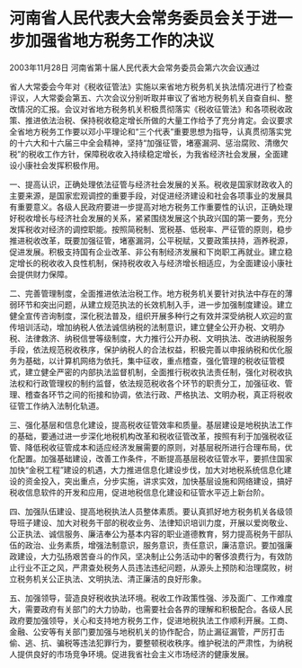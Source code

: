 # 河南省人民代表大会常务委员会关于进一步加强省地方税务工作的决议

2003年11月28日 河南省第十届人民代表大会常务委员会第六次会议通过



省人大常委会今年对《税收征管法》实施以来省地方税务机关执法情况进行了检查评议，人大常委会第五、六次会议分别听取并审议了省地方税务机关自查自纠、整改情况的汇报。会议对省地方税务机关积极贯彻落实《税收征管法》和各项税收政策、推进依法治税、保持税收稳定增长所做的大量工作给予了充分肯定。会议要求全省地方税务工作要以邓小平理论和“三个代表”重要思想为指导，认真贯彻落实党的十六大和十六届三中全会精神，坚持“加强征管，堵塞漏洞、惩治腐败、清缴欠税”的税收工作方针，保障税收收入持续稳定增长，为我省经济社会发展，全面建设小康社会发挥积极作用。

一、提高认识，正确处理依法征管与经济社会发展的关系。税收是国家财政收入的主要来源，是国家宏观调控的重要手段，对促进经济建设和社会各项事业的发展具有重要意义。各级人民政府要进一步提高对地方税务工作重要性的认识，正确处理好税收增长与经济社会发展的关系，紧紧围绕发展这个执政兴国的第一要务，充分发挥税收对经济的调控职能。按照简税制、宽税基、低税率、严征管的原则，稳步推进税收改革，既要加强征管，堵塞漏洞，公平税赋，又要政策扶持，涵养税源，促进发展。积极支持国有企业改革、非公有制经济发展和下岗职工再就业。建立稳定增长的税收收入良性机制，保持税收收入与经济增长相适应，为全面建设小康社会提供财力保障。

二、完善管理制度，全面推进依法治税工作。地方税务机关要针对执法中存在的薄弱环节和突出问题，从建立规范执法的长效机制入手，进一步加强制度建设。建立健全宣传咨询制度，深化税法普及，组织开展多种行之有效并深受纳税人欢迎的宣传培训活动，增加纳税人依法诚信纳税的法制意识，建立健全公开办税、文明办税、法律救济、纳税信誉等级制度，大力推行公开办税、文明执法、改进纳税服务手段，依法规范税收秩序，保护纳税人的合法权益，积极完善以申报纳税和优化服务为基础，以计算机网络为依托，集中征收，重点稽查，强化管理的税收征管模式，建立健全严密的内部执法监督机制，全面推行税收执法责任制，强化对税收执法权和行政管理权的制约监督，依法规范税收各个环节的职责分工，加强征收、管理、稽查各环节之间的衔接和协调，依法行政、严格执法、文明办税，真正将税收征管工作纳入法制化轨道。

三、强化基层和信息化建设，提高税收征管效率和质量。基层建设是地税执法工作的基础，要通过进一步深化地税机构改革和税收征管改革，按照有利于加强税收征管、降低税收征管成本和适应经济发展需要的原则，对基层税所进行合理布局，优化配置。加强基础建设，改善工作条件，不断提高基层税收征管水平，要抓住国家加快“金税工程”建设的机遇，大力推进信息化建设步伐，加大对地税系统信息化建设的资金投入，突出重点，分步实施，讲求实效，加快基层设施和网络建设，搞好税收信息软件的开发和应用，促进地税信息化建设和征管水平迈上新台阶。

四、加强队伍建设、提高地税执法人员整体素质。要认真抓好地方税务机关各级领导班子建设、加大对税务干部的税收业务、法律知识培训力度，开展以爱岗敬业、公正执法、诚信服务、廉洁奉公为基本内容的职业道德教育，努力提高税务干部队伍的政治、业务素质，增强法制意识，服务意识，责任意识，廉洁意识。要加强廉政建设，大力弘扬艰苦奋斗的作风，坚决制止公务活动中的奢侈浪费行为，有效防止行业不正之风，严肃查处税务人员违法违纪问题，从源头上预防和治理腐败，树立税务机关公正执法、文明执法、清正廉洁的良好形象。

五、加强领导，营造良好税收执法环境。税收工作政策性强、涉及面广、工作难度大，需要政府有关部门的大力协助，也需要社会各界的理解和积极配合。各级人民政府要加强领导，关心和支持地方税务工作，促进地税执法工作顺利开展。工商、金融、公安等有关部门要加强与地税机关的协作配合，防止漏征漏管，严厉打击偷、逃、抗、骗税等违法犯罪行为，要整顿税收秩序。维护税法的严肃性，为纳税人提供良好的市场竞争环境。促进我省社会主义市场经济的健康发展。